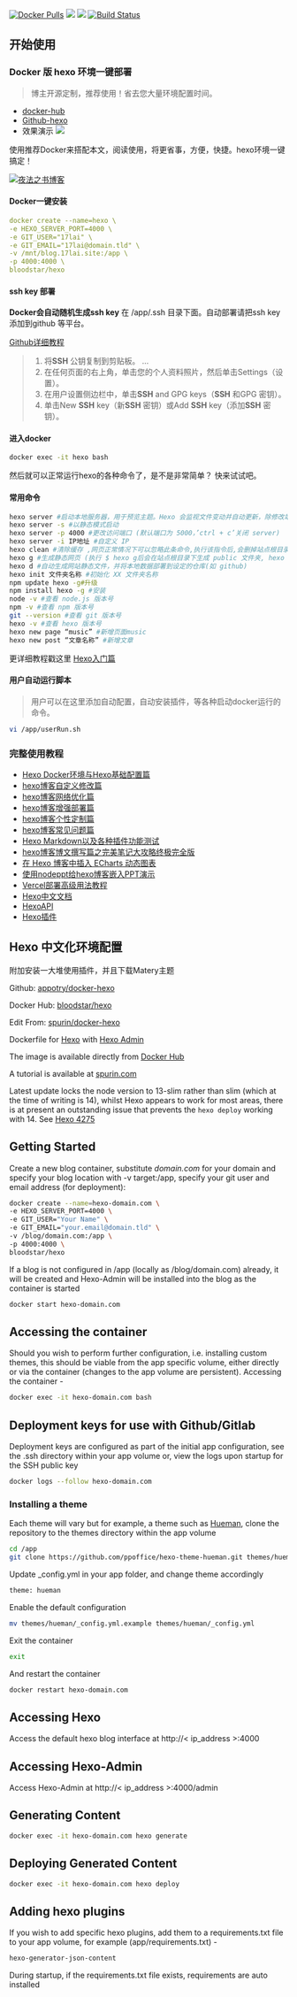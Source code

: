 [![Docker Pulls](https://img.shields.io/docker/pulls/bloodstar/hexo.svg)](https://hub.docker.com/r/bloodstar/hexo/)
[![](https://images.microbadger.com/badges/version/bloodstar/hexo.svg)](https://microbadger.com/images/bloodstar/hexo "Get your own version badge on microbadger.com")
[![](https://images.microbadger.com/badges/image/bloodstar/hexo.svg)](https://microbadger.com/images/bloodstar/hexo "Get your own image badge on microbadger.com")
[![Build Status](https://img.shields.io/docker/cloud/build/bloodstar/hexo.svg)](https://hub.docker.com/r/bloodstar/hexo/)

## 开始使用

### Docker 版 hexo 环境一键部署

> 博主开源定制，推荐使用！省去您大量环境配置时间。

- [docker-hub](https://hub.docker.com/r/bloodstar/hexo)
- [Github-hexo](https://github.com/appotry/docker-hexo)
- 效果演示 <a title="My Blog Site" target="_blank" href="https://blog.17lai.site/"><img src="https://img.shields.io/badge/%E5%A4%9C%E6%B3%95%E4%B9%8B%E4%B9%A6%E5%8D%9A%E5%AE%A2%20(blog)-blog.17lai.site-orange" /></a>

使用推荐Docker来搭配本文，阅读使用，将更省事，方便，快捷。hexo环境一键搞定！

[![夜法之书博客](https://cimg1.17lai.site/data/2022/03/2720220327072647.png)](https://blog.17lai.site/)

#### Docker一键安装

```yaml
docker create --name=hexo \
-e HEXO_SERVER_PORT=4000 \
-e GIT_USER="17lai" \
-e GIT_EMAIL="17lai@domain.tld" \
-v /mnt/blog.17lai.site:/app \
-p 4000:4000 \
bloodstar/hexo
```

#### ssh key 部署

**Docker会自动随机生成ssh key** 在 /app/.ssh 目录下面。自动部署请把ssh key添加到github 等平台。

[Github详细教程](https://docs.github.com/cn/authentication/connecting-to-github-with-ssh/adding-a-new-ssh-key-to-your-github-account)

> 1. 将**SSH** 公钥复制到剪贴板。 ...
> 2. 在任何页面的右上角，单击您的个人资料照片，然后单击Settings（设置）。
> 3. 在用户设置侧边栏中，单击**SSH** and GPG keys（**SSH** 和GPG 密钥）。
> 4. 单击New **SSH** key（新**SSH** 密钥）或Add **SSH** key（添加**SSH** 密钥）。

#### 进入docker

```bash
docker exec -it hexo bash
```

然后就可以正常运行hexo的各种命令了，是不是非常简单？ 快来试试吧。

#### 常用命令

```bash
hexo server #启动本地服务器，用于预览主题。Hexo 会监视文件变动并自动更新，除修改站点配置文件外,无须重启服务器,直接刷新网页即可生效。
hexo server -s #以静态模式启动
hexo server -p 4000 #更改访问端口 (默认端口为 5000，’ctrl + c’关闭 server)
hexo server -i IP地址 #自定义 IP
hexo clean #清除缓存 ,网页正常情况下可以忽略此条命令,执行该指令后,会删掉站点根目录下的 public 文件夹
hexo g #生成静态网页 (执行 $ hexo g后会在站点根目录下生成 public 文件夹, hexo 会将”/blog/source/“ 下面的.md 后缀的文件编译为.html 后缀的文件,存放在”/blog/public/ “ 路径下)
hexo d #自动生成网站静态文件，并将本地数据部署到设定的仓库(如 github)
hexo init 文件夹名称 #初始化 XX 文件夹名称
npm update hexo -g#升级
npm install hexo -g #安装
node -v #查看 node.js 版本号
npm -v #查看 npm 版本号
git --version #查看 git 版本号
hexo -v #查看 hexo 版本号
hexo new page “music” #新增页面music
hexo new post “文章名称” #新增文章
```

更详细教程戳这里 [Hexo入门篇](https://blog.17lai.site/posts/40300608/#Hexo%E5%85%A5%E9%97%A8%E7%AF%87)


#### 用户自动运行脚本

> 用户可以在这里添加自动配置，自动安装插件，等各种启动docker运行的命令。

```bash
vi /app/userRun.sh
```

### **完整使用教程**

- [Hexo Docker环境与Hexo基础配置篇](https://blog.17lai.site/posts/40300608/)
- [hexo博客自定义修改篇](https://blog.17lai.site/posts/4d8a0b22/)
- [hexo博客网络优化篇](https://blog.17lai.site/posts/9b056c86/)
- [hexo博客增强部署篇](https://blog.17lai.site/posts/5311b619/)
- [hexo博客个性定制篇](https://blog.17lai.site/posts/4a2050e2/)
- [hexo博客常见问题篇](https://blog.17lai.site/posts/84b4059a/)
- [Hexo Markdown以及各种插件功能测试](https://blog.17lai.site/posts/cf0f47fd/)
- [hexo博客博文撰写篇之完美笔记大攻略终极完全版](https://blog.17lai.site/posts/253706ff/)
- [在 Hexo 博客中插入 ECharts 动态图表](https://blog.17lai.site/posts/217ccdc1/)
- [使用nodeppt给hexo博客嵌入PPT演示](https://blog.17lai.site/posts/546887ac/)
- [Vercel部署高级用法教程](https://blog.17lai.site/posts/e922fac8/)
- [Hexo中文文档](https://hexo.io/zh-cn/docs/)
- [HexoAPI](https://hexo.io/zh-cn/api/)
- [Hexo插件](https://hexo.io/plugins/)

## **Hexo 中文化环境配置**
附加安装一大堆使用插件，并且下载Matery主题

Github: [appotry/docker-hexo](https://github.com/appotry/docker-hexo)

Docker Hub: [bloodstar/hexo](https://hub.docker.com/r/bloodstar/hexo)

Edit From: [spurin/docker-hexo](https://github.com/spurin/docker-hexo)

Dockerfile for [Hexo](https://hexo.io/) with [Hexo Admin](https://github.com/jaredly/hexo-admin)

The image is available directly from [Docker Hub](https://hub.docker.com/r/bloodstar/hexo/)

A tutorial is available at [spurin.com](https://spurin.com/2020/01/04/Creating-a-Blog-Website-with-Docker-Hexo-Github-Free-Hosting-and-HTTPS/)

Latest update locks the node version to 13-slim rather than slim (which at the time of writing is 14), whilst Hexo appears to work for most areas, there is at present an outstanding issue that prevents the `hexo deploy` working with 14.  See [Hexo 4275]( https://github.com/hexojs/hexo/issues/4275)

## Getting Started

Create a new blog container, substitute *domain.com* for your domain and specify your blog location with -v target:/app, specify your git user and email address (for deployment):

```bash
docker create --name=hexo-domain.com \
-e HEXO_SERVER_PORT=4000 \
-e GIT_USER="Your Name" \
-e GIT_EMAIL="your.email@domain.tld" \
-v /blog/domain.com:/app \
-p 4000:4000 \
bloodstar/hexo
```

If a blog is not configured in /app (locally as /blog/domain.com) already, it will be created and Hexo-Admin will be installed into the blog as the container is started

```bash
docker start hexo-domain.com
```

## Accessing the container

Should you wish to perform further configuration, i.e. installing custom themes, this should be viable from the app specific volume, either directly or via the container (changes to the app volume are persistent).  Accessing the container -

```bash
docker exec -it hexo-domain.com bash
```

## Deployment keys for use with Github/Gitlab

Deployment keys are configured as part of the initial app configuration, see the .ssh directory within your app volume or, view the logs upon startup for the SSH public key

```bash
docker logs --follow hexo-domain.com
```

### Installing a theme

Each theme will vary but for example, a theme such as [Hueman](https://github.com/ppoffice/hexo-theme-hueman), clone the repository to the themes directory within the app volume

```bash
cd /app
git clone https://github.com/ppoffice/hexo-theme-hueman.git themes/hueman
```

Update _config.yml in your app folder, and change theme accordingly

```bash
theme: hueman
```

Enable the default configuration

```bash
mv themes/hueman/_config.yml.example themes/hueman/_config.yml
```

Exit the container

```bash
exit
```

And restart the container

```bash
docker restart hexo-domain.com
```

## Accessing Hexo

Access the default hexo blog interface at http://< ip_address >:4000

## Accessing Hexo-Admin

Access Hexo-Admin at http://< ip_address >:4000/admin

## Generating Content

```bash
docker exec -it hexo-domain.com hexo generate
```

## Deploying Generated Content

```bash
docker exec -it hexo-domain.com hexo deploy
```

## Adding hexo plugins

If you wish to add specific hexo plugins, add them to a requirements.txt file to your app volume, for example (app/requirements.txt) -

```bash
hexo-generator-json-content
```

During startup, if the requirements.txt file exists, requirements are auto installed
